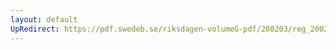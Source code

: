 ```yaml
---
layout: default
UpRedirect: https://pdf.swedeb.se/riksdagen-volumeG-pdf/200203/reg_200203/reg_200203_0074.pdf
---
```


